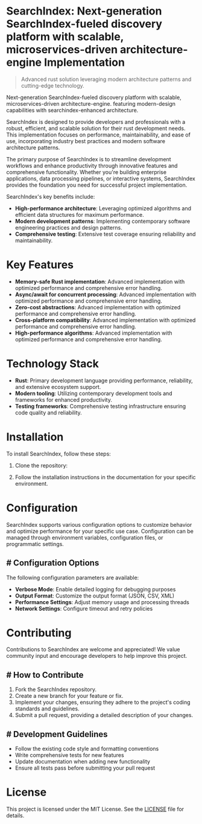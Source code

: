 <!-- fallback_SearchIndex_20250810104351_80282 -->

# SearchIndex: Next-generation SearchIndex-fueled discovery platform with scalable, microservices-driven architecture-engine Implementation
> Advanced rust solution leveraging modern architecture patterns and cutting-edge technology.

Next-generation SearchIndex-fueled discovery platform with scalable, microservices-driven architecture-engine. featuring modern-design capabilities with searchindex-enhanced architecture.

SearchIndex is designed to provide developers and professionals with a robust, efficient, and scalable solution for their rust development needs. This implementation focuses on performance, maintainability, and ease of use, incorporating industry best practices and modern software architecture patterns.

The primary purpose of SearchIndex is to streamline development workflows and enhance productivity through innovative features and comprehensive functionality. Whether you're building enterprise applications, data processing pipelines, or interactive systems, SearchIndex provides the foundation you need for successful project implementation.

SearchIndex's key benefits include:

* **High-performance architecture**: Leveraging optimized algorithms and efficient data structures for maximum performance.
* **Modern development patterns**: Implementing contemporary software engineering practices and design patterns.
* **Comprehensive testing**: Extensive test coverage ensuring reliability and maintainability.

# Key Features

* **Memory-safe Rust implementation**: Advanced implementation with optimized performance and comprehensive error handling.
* **Async/await for concurrent processing**: Advanced implementation with optimized performance and comprehensive error handling.
* **Zero-cost abstractions**: Advanced implementation with optimized performance and comprehensive error handling.
* **Cross-platform compatibility**: Advanced implementation with optimized performance and comprehensive error handling.
* **High-performance algorithms**: Advanced implementation with optimized performance and comprehensive error handling.

# Technology Stack

* **Rust**: Primary development language providing performance, reliability, and extensive ecosystem support.
* **Modern tooling**: Utilizing contemporary development tools and frameworks for enhanced productivity.
* **Testing frameworks**: Comprehensive testing infrastructure ensuring code quality and reliability.

# Installation

To install SearchIndex, follow these steps:

1. Clone the repository:


2. Follow the installation instructions in the documentation for your specific environment.

# Configuration

SearchIndex supports various configuration options to customize behavior and optimize performance for your specific use case. Configuration can be managed through environment variables, configuration files, or programmatic settings.

## # Configuration Options

The following configuration parameters are available:

* **Verbose Mode**: Enable detailed logging for debugging purposes
* **Output Format**: Customize the output format (JSON, CSV, XML)
* **Performance Settings**: Adjust memory usage and processing threads
* **Network Settings**: Configure timeout and retry policies

# Contributing

Contributions to SearchIndex are welcome and appreciated! We value community input and encourage developers to help improve this project.

## # How to Contribute

1. Fork the SearchIndex repository.
2. Create a new branch for your feature or fix.
3. Implement your changes, ensuring they adhere to the project's coding standards and guidelines.
4. Submit a pull request, providing a detailed description of your changes.

## # Development Guidelines

* Follow the existing code style and formatting conventions
* Write comprehensive tests for new features
* Update documentation when adding new functionality
* Ensure all tests pass before submitting your pull request

# License

This project is licensed under the MIT License. See the [LICENSE](https://github.com/laurindoisaac/SearchIndex/blob/main/LICENSE) file for details.
